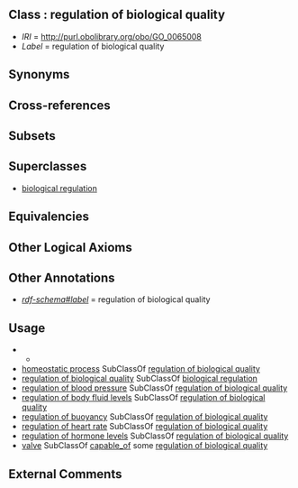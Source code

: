 
## Class : regulation of biological quality

 * *IRI* = http://purl.obolibrary.org/obo/GO_0065008
 * *Label* = regulation of biological quality

## Synonyms


## Cross-references


## Subsets


## Superclasses

 * [biological regulation](../../GO/07/GO_0065007.md)

## Equivalencies


## Other Logical Axioms


## Other Annotations

 * *[rdf-schema#label](../../el/rdf-schema#label.md)* = regulation of biological quality

## Usage

 * -
 * [homeostatic process](../../GO/92/GO_0042592.md) SubClassOf [regulation of biological quality](../../GO/08/GO_0065008.md)
 * [regulation of biological quality](../../GO/08/GO_0065008.md) SubClassOf [biological regulation](../../GO/07/GO_0065007.md)
 * [regulation of blood pressure](../../GO/17/GO_0008217.md) SubClassOf [regulation of biological quality](../../GO/08/GO_0065008.md)
 * [regulation of body fluid levels](../../GO/78/GO_0050878.md) SubClassOf [regulation of biological quality](../../GO/08/GO_0065008.md)
 * [regulation of buoyancy](../../GO/13/GO_0031413.md) SubClassOf [regulation of biological quality](../../GO/08/GO_0065008.md)
 * [regulation of heart rate](../../GO/27/GO_0002027.md) SubClassOf [regulation of biological quality](../../GO/08/GO_0065008.md)
 * [regulation of hormone levels](../../GO/17/GO_0010817.md) SubClassOf [regulation of biological quality](../../GO/08/GO_0065008.md)
 * [valve](../../UBERON/78/UBERON_0003978.md) SubClassOf [capable_of](../../RO/15/RO_0002215.md) some [regulation of biological quality](../../GO/08/GO_0065008.md)

## External Comments

